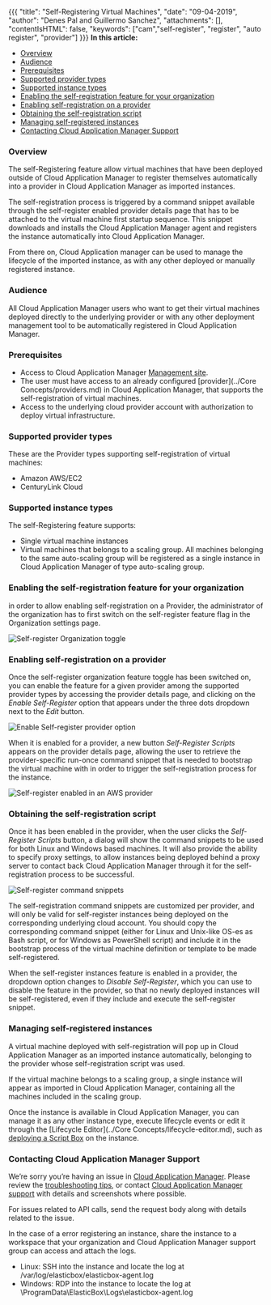 {{{ "title": "Self-Registering Virtual Machines",
"date": "09-04-2019",
"author": "Denes Pal and Guillermo Sanchez",
"attachments": [],
"contentIsHTML": false,
"keywords": ["cam","self-register", "register", "auto register", "provider"]
}}}
**In this article:**

* [Overview](#overview)
* [Audience](#audience)
* [Prerequisites](#prerequisites)
* [Supported provider types](#supported-provider-types)
* [Supported instance types](#supported-instance-types)
* [Enabling the self-registration feature for your organization](#enabling-the-self-registration-feature-for-your-organization)
* [Enabling self-registration on a provider](#enabling-self-registration-on-a-provider)
* [Obtaining the self-registration script](#obtaining-the-self-registration-script)
* [Managing self-registered instances](#managing-self-registered-instances)
* [Contacting Cloud Application Manager Support](#contacting-cloud-application-manager-support)

### Overview

The self-Registering feature allow virtual machines that have been deployed outside of Cloud Application Manager to register themselves automatically into a provider in Cloud Application Manager as imported instances.

The self-registration process is triggered by a command snippet available through the self-register enabled provider details page that has to be attached to the virtual machine first startup sequence. This snippet downloads and installs the Cloud Application Manager agent and registers the instance automatically into Cloud Application Manager.

From there on, Cloud Application manager can be used to manage the lifecycle of the imported instance, as with any other deployed or manually registered instance.

### Audience

All Cloud Application Manager users who want to get their virtual machines deployed directly to the underlying provider or with any other deployment management tool to be automatically registered in Cloud Application Manager.

### Prerequisites

* Access to Cloud Application Manager [Management site](https://account.cam.ctl.io/#/providers?type=Amazon-Web-Services).
* The user must have access to an already configured [provider](../Core Concepts/providers.md) in Cloud Application Manager, that supports the self-registration of virtual machines.
* Access to the underlying cloud provider account with authorization to deploy virtual infrastructure.

### Supported provider types

These are the Provider types supporting self-registration of virtual machines:

* Amazon AWS/EC2
* CenturyLink Cloud

### Supported instance types

The self-Registering feature supports:

* Single virtual machine instances
* Virtual machines that belongs to a scaling group. All machines belonging to the same auto-scaling group will be registered as a single instance in Cloud Application Manager of type auto-scaling group.

### Enabling the self-registration feature for your organization

in order to allow enabling self-registration on a Provider, the administrator of the organization has to first switch on the self-register feature flag in the Organization settings page.

![Self-register Organization toggle](../../images/cloud-application-manager/getting-started/self-register-org-toggle.png)

### Enabling self-registration on a provider

Once the self-register organization feature toggle has been switched on, you can enable the feature for a given provider among the supported provider types by accessing the provider details page, and clicking on the _Enable Self-Register_ option that appears under the three dots dropdown next to the _Edit_ button.

![Enable Self-register provider option](../../images/cloud-application-manager/getting-started/enable_self-register.png)

When it is enabled for a provider, a new button _Self-Register Scripts_ appears on the provider details page, allowing the user to retrieve the provider-specific run-once command snippet that is needed to bootstrap the virtual machine with in order to trigger the self-registration process for the instance.

![Self-register enabled in an AWS provider](../../images/cloud-application-manager/getting-started/self-register_enabled.png)

### Obtaining the self-registration script

Once it has been enabled in the provider, when the user clicks the _Self-Register Scripts_ button, a dialog will show the command snippets to be used for both Linux and Windows based machines. It will also provide the ability to specify proxy settings, to allow instances being deployed behind a proxy server to contact back Cloud Application Manager through it for the self-registration process to be successful.

![Self-register command snippets](../../images/cloud-application-manager/getting-started/self-register_scripts.png)

The self-registration command snippets are customized per provider, and will only be valid for self-register instances being deployed on the corresponding underlying cloud account. You should copy the corresponding command snippet (either for Linux and Unix-like OS-es as Bash script, or for Windows as PowerShell script) and include it in the bootstrap process of the virtual machine definition or template to be made self-registered.

When the self-register instances feature is enabled in a provider, the dropdown option changes to  _Disable Self-Register_, which you can use to disable the feature in the provider, so that no newly deployed instances will be self-registered, even if they include and execute the self-register snippet.

### Managing self-registered instances

A virtual machine deployed with self-registration will pop up in Cloud Application Manager as an imported instance automatically, belonging to the provider whose self-registration script was used.

If the virtual machine belongs to a scaling group, a single instance will appear as imported in Cloud Application Manager, containing all the machines included in the scaling group.

Once the instance is available in Cloud Application Manager, you can manage it as any other instance type, execute lifecycle events or edit it through the [Lifecycle Editor](../Core Concepts/lifecycle-editor.md), such as [deploying a Script Box](./deploy-script-box-to-registered-instance.md) on the instance.

### Contacting Cloud Application Manager Support

We’re sorry you’re having an issue in [Cloud Application Manager](https://www.ctl.io/cloud-application-manager/). Please review the [troubleshooting tips](../Troubleshooting/troubleshooting-tips.md), or contact [Cloud Application Manager support](mailto:incident@CenturyLink.com) with details and screenshots where possible.

For issues related to API calls, send the request body along with details related to the issue.

In the case of a error registering an instance, share the instance to a workspace that your organization and Cloud Application Manager support group can access and attach the logs.

* Linux: SSH into the instance and locate the log at /var/log/elasticbox/elasticbox-agent.log
* Windows: RDP into the instance to locate the log at \ProgramData\ElasticBox\Logs\elasticbox-agent.log

